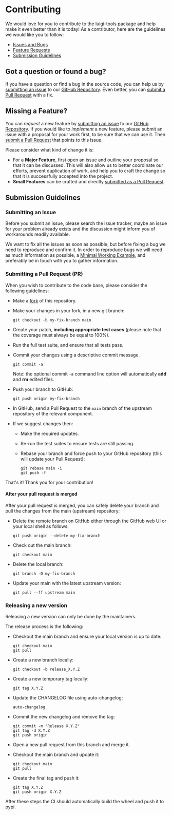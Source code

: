 # Contributing

We would love for you to contribute to the luigi-tools package and help make it even better
than it is today! As a contributor, here are the guidelines we would like you to follow:
* [Issues and Bugs](#issue)
* [Feature Requests](#feature)
* [Submission Guidelines](#submit)

## <a name="issue"></a> Got a question or found a bug?

If you have a question or find a bug in the source code, you can help us by
[submitting an issue](#submit-issue) to our [GitHub Repository][github]. Even better, you can
[submit a Pull Request](#submit-pr) with a fix.

## <a name="feature"></a> Missing a Feature?

You can *request* a new feature by [submitting an issue](#submit-issue) to our
[GitHub Repository][github]. If you would like to *implement* a new feature, please submit an
issue with a proposal for your work first, to be sure that we can use it. Then
[submit a Pull Request](#submit-pr) that points to this issue.

Please consider what kind of change it is:
* For a **Major Feature**, first open an issue and outline your proposal so that it can be
discussed. This will also allow us to better coordinate our efforts, prevent duplication of work,
and help you to craft the change so that it is successfully accepted into the project.
* **Small Features** can be crafted and directly [submitted as a Pull Request](#submit-pr).

## <a name="submit"></a> Submission Guidelines

### <a name="submit-issue"></a> Submitting an Issue

Before you submit an issue, please search the issue tracker, maybe an issue for your problem
already exists and the discussion might inform you of workarounds readily available.

We want to fix all the issues as soon as possible, but before fixing a bug we need to reproduce
and confirm it. In order to reproduce bugs we will need as much information as possible, a
[Minimal Working Example](https://stackoverflow.com/help/minimal-reproducible-example), and
preferably be in touch with you to gather information.

### <a name="submit-pr"></a> Submitting a Pull Request (PR)

When you wish to contribute to the code base, please consider the following guidelines:
* Make a [fork](https://guides.github.com/activities/forking/) of this repository.
* Make your changes in your fork, in a new git branch:
  ```shell
  git checkout -b my-fix-branch main
  ```

* Create your patch, **including appropriate test cases** (please note that the coverage must
  always be equal to 100%).
* Run the full test suite, and ensure that all tests pass.
* Commit your changes using a descriptive commit message.
  ```shell
  git commit -a
  ```

  Note: the optional commit `-a` command line option will automatically **add** and **rm** edited
  files.
* Push your branch to GitHub:
  ```shell
  git push origin my-fix-branch
  ```

* In GitHub, send a Pull Request to the `main` branch of the upstream repository of the relevant
  component.
* If we suggest changes then:
  * Make the required updates.
  * Re-run the test suites to ensure tests are still passing.
  * Rebase your branch and force push to your GitHub repository (this will update your Pull Request):

    ```shell
    git rebase main -i
    git push -f
    ```

That's it! Thank you for your contribution!

#### After your pull request is merged

After your pull request is merged, you can safely delete your branch and pull the changes from the
main (upstream) repository:
* Delete the remote branch on GitHub either through the GitHub web UI or your local shell as follows:
  ```shell
  git push origin --delete my-fix-branch
  ```

* Check out the main branch:
  ```shell
  git checkout main
  ```

* Delete the local branch:
  ```shell
  git branch -D my-fix-branch
  ```

* Update your main with the latest upstream version:
  ```shell
  git pull --ff upstream main
  ```

### <a name="release"></a> Releasing a new version

Releasing a new version can only be done by the maintainers.

The release process is the following:
* Checkout the main branch and ensure your local version is up to date:
  ```shell
  git checkout main
  git pull
  ```

* Create a new branch locally:
  ```shell
  git checkout -b release_X.Y.Z
  ```

* Create a new temporary tag locally:
  ```shell
  git tag X.Y.Z
  ```

* Update the CHANGELOG file using auto-changelog:
  ```shell
  auto-changelog
  ```

* Commit the new changelog and remove the tag:
  ```shell
  git commit -m "Release X.Y.Z"
  git tag -d X.Y.Z
  git push origin
  ```

* Open a new pull request from this branch and merge it.
* Checkout the main branch and update it:
  ```shell
  git checkout main
  git pull
  ```

* Create the final tag and push it:
  ```shell
  git tag X.Y.Z
  git push origin X.Y.Z
  ```

After these steps the CI should automatically build the wheel and push it to pypi.

[github]: https://github.com/BlueBrain/data-validation-framework
